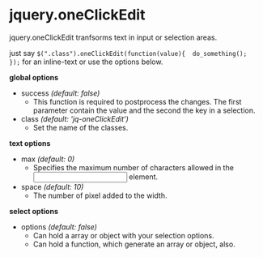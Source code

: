 jquery.oneClickEdit
===================

jquery.oneClickEdit tranfsorms text in input or selection areas.

just say
	`$(".class").oneClickEdit(function(value){ 
		do_something(); 
	});`
for an inline-text or use the options below.


**global options**
-	success *(default: false)*  
	+	This function is required to postprocess the changes. The first parameter contain the value and the second the key in a selection.
-	class *(default: 'jq-oneClickEdit')*  
	+	Set the name of the classes.
	
**text options**
-	max *(default: 0)*  
	+	Specifies the maximum number of characters allowed in the <input> element.
-	space *(default: 10)*  
	+	The number of pixel added to the width.
	
**select options**
-	options *(default: false)*  
	+	Can hold a array or object with your selection options. 
	+	Can hold a function, which generate an array or object, also.
